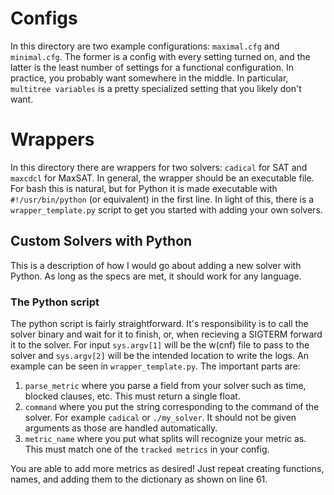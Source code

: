 # Configs
In this directory are two example configurations: `maximal.cfg` and `minimal.cfg`. 
The former is a config with every setting turned on, and the latter is the least number of settings for a functional configuration. 
In practice, you probably want somewhere in the middle. In particular, `multitree variables` is a pretty specialized setting that you likely don't want.

# Wrappers
In this directory there are wrappers for two solvers: `cadical` for SAT and `maxcdcl` for MaxSAT.
In general, the wrapper should be an executable file. 
For bash this is natural, but for Python it is made executable with `#!/usr/bin/python` (or equivalent) in the first line.
In light of this, there is a `wrapper_template.py` script to get you started with adding your own solvers.

## Custom Solvers with Python
This is a description of how I would go about adding a new solver with Python. As long as the specs are met, it should work for any language.

### The Python script
The python script is fairly straightforward. It's responsibility is to call the solver binary and wait for it to finish, or, when recieving a SIGTERM forward it to the solver.
For input `sys.argv[1]` will be the w(cnf) file to pass to the solver and `sys.argv[2]` will be the intended location to write the logs.
An example can be seen in `wrapper_template.py`. The important parts are:
1) `parse_metric` where you parse a field from your solver such as time, blocked clauses, etc. This must return a single float.
2) `command` where you put the string corresponding to the command of the solver. For example `cadical` or `./my_solver`. 
It should not be given arguments as those are handled automatically.
3) `metric_name` where you put what splits will recognize your metric as. This must match one of the `tracked metrics` in your config.

You are able to add more metrics as desired! Just repeat creating functions, names, and adding them to the dictionary as shown on line 61.

